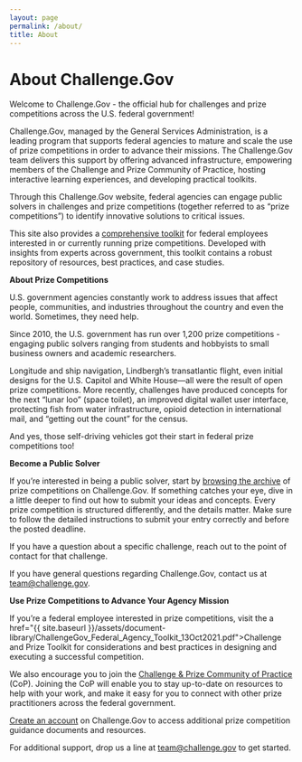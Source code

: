```yaml
---
layout: page
permalink: /about/
title: About
---
```

# About Challenge.Gov

Welcome to Challenge.Gov - the official hub for challenges and prize competitions across the U.S. federal government!

Challenge.Gov, managed by the General Services Administration, is a leading program that supports federal agencies to mature and scale the use of prize competitions in order to advance their missions. The Challenge.Gov team delivers this support by offering advanced infrastructure, empowering members of the Challenge and Prize Community of Practice, hosting interactive learning experiences, and developing practical toolkits.

Through this Challenge.Gov website, federal agencies can engage public solvers in challenges and prize competitions (together referred to as “prize competitions”) to identify innovative solutions to critical issues.

This site also provides a <a href="{{ site.baseurl }}/assets/document-library/ChallengeGov_Federal_Agency_Toolkit_13Oct2021.pdf">comprehensive toolkit</a> for federal employees interested in or currently running prize competitions. Developed with insights from experts across government, this toolkit contains a robust repository of resources, best practices, and case studies.

**About Prize Competitions**

U.S. government agencies constantly work to address issues that affect people, communities, and industries throughout the country and even the world. Sometimes, they need help.

Since 2010, the U.S. government has run over 1,200 prize competitions - engaging public solvers ranging from students and hobbyists to small business owners and academic researchers.

Longitude and ship navigation, Lindbergh’s transatlantic flight, even initial designs for the U.S. Capitol and White House—all were the result of open prize competitions. More recently, challenges have produced concepts for the next “lunar loo” (space toilet), an improved digital wallet user interface, protecting fish from water infrastructure, opioid detection in international mail, and “getting out the count” for the census.

And yes, those self-driving vehicles got their start in federal prize competitions too!

**Become a Public Solver**

If you’re interested in being a public solver, start by <a href="https://www.challenge.gov/?state=archived">browsing the archive</a> of prize competitions on Challenge.Gov. If something catches your eye, dive in a little deeper to find out how to submit your ideas and concepts. Every prize competition is structured differently, and the details matter. Make sure to follow the detailed instructions to submit your entry correctly and before the posted deadline.

If you have a question about a specific challenge, reach out to the point of contact for that challenge.

If you have general questions regarding Challenge.Gov, contact us at <a href="mailto:team@challenge.gov">team@challenge.gov</a>.

**Use Prize Competitions to Advance Your Agency Mission**

If you’re a federal employee interested in prize competitions, visit the a href="{{ site.baseurl }}/assets/document-library/ChallengeGov_Federal_Agency_Toolkit_13Oct2021.pdf">Challenge and Prize Toolkit</a> for considerations and best practices in designing and executing a successful competition.

We also encourage you to join the <a href="{{ site.baseurl }}/community">Challenge & Prize Community of Practice</a> (CoP). Joining the CoP will enable you to stay up-to-date on resources to help with your work, and make it easy for you to connect with other prize practitioners across the federal government.

<a href="https://portal.challenge.gov/sign-in/new">Create an account</a> on Challenge.Gov to access additional prize competition guidance documents and resources.

For additional support, drop us a line at <a href="mailto:team@challenge.gov">team@challenge.gov</a> to get started.
